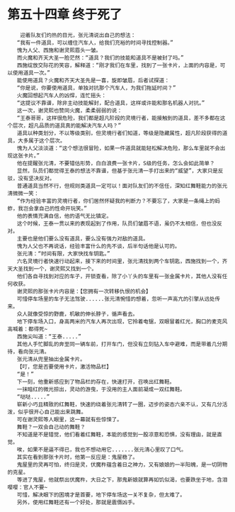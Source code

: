 # 第五十四章 终于死了
        迎着队友们灼热的目光，张元清说出自己的想法：
       “我有一件道具，可以缠住汽车人，给我们充裕的时间寻找控制器。”
       愧为人父、西施和谢灵熙眉头一皱。
       而火魔和齐天大圣一脸茫然：“道具？我们的技能和道具不是被封了吗。”
       西施绽放交际花的笑容，解释道：“刚才我们在车里，找到了一张卡片，上面的内容是，可以使用道具一次。”
       能使用道具？火魔和齐天大圣先是一喜，旋即皱眉，后者试探道：
       “你是说，你要使用道具，单独对抗那个汽车人，为我们拖延时间？”
       火魔回想起汽车人的凶悍，连忙摇头：
       “这提议不靠谱，除非主动技能解封，配合道具，这样或许能和那名机器人对抗。”
       这一次，谢灵熙也赞同火魔，柔柔弱弱的说：
       “王泰哥哥，这样很危险，我们都是超凡阶段的灵境行者，能接触到的道具，差不多都在这个层次，超凡品质的道具真的能解决汽车人吗？”
       道具以种类划分，不以等级类别，但灵境行者们知道，等级是隐藏属性，超凡阶段获得的道具，大多属于这个层次。
       愧为人父淡淡道：“这个想法很冒险，如果一件道具就能轻松解决危险，那么车里就不会出现这张卡片。”
       他在提醒张元清，不要错估形势，白白浪费一张卡片，S级的任务，怎么会如此简单？
       显然，队员们都觉得王泰的想法不靠谱，但基于张元清一手打出来的“威望”，大家只是反驳，没有坚决反对。
       普通道具当然不行，但规则类道具一定可以！面对队友们的不信任，深知红舞鞋能力的张元清微微一笑：
       “作为经验丰富的灵境行者，你们居然怀疑我的判断力？不要忘了，大家是一条绳上的蚂蚱，我岂会拿自己的性命开玩笑。”
       他的表情充满自信，他的语气无比镇定。
       这个时候，王泰一贯以来的表现起到了作用，队员们皱眉不语，虽仍不太相信，但也没反对。
       主要也是他们要么没有道具，要么没有强力对敌的道具。
       愧为人父也不再说话，经验丰富什么的先不谈，后半句话他是认可的。
       张元清：“时间有限，大家快找车钥匙。”
       六名灵境行者快速行动起来，接下来的时间里，张元清找到两个车钥匙，西施找到一个，齐天大圣找到一个，谢灵熙又找到一个。
       他们各自寻找到对应的车子，开锁查看，除了小丫头的车里有一张金属卡片，其他人没有任何收获。
       谢灵熙的那张卡片内容是：【您拥有一次转移仇恨的机会】
       可惜停车场里的车子无法驾驶......张元清惋惜的想着，忽听一声高亢的引擎从远处传来。
       众人就像受惊的野鹿，机敏的伸长脖子，循声看去。
       地下停车场入口，身高两米的汽车人再次出现，它拎着电锯，双眼冒着红光，胸口的麦克风高喊着：都得死~
       西施尖叫道：“王泰.....”
       其他人手忙脚乱的奔至同一辆车前，打开车门，但没有立刻钻入车中避难，而是带着几分期待，看向张元清。
       张元清从兜里抽出金属卡片。
       【叮，您是否要使用卡片，激活物品栏】
       “是！”
       下一刻，他重新感应到了物品栏的存在，快速打开，召唤出红舞鞋。
       一抹暗红的微光掠出，灵动的游曳，于没用的主人面前凝成一双红舞鞋。
       “哒哒.....”
       崭新小巧且精致的红舞鞋，快速的绕着张元清转了一圈，迈步的姿态六亲不认，又有几分活泼，似乎很开心自己能出来跳舞。
       可在谢灵熙等人眼里，这一幕就有些惊悚了。
       舞鞋？一双会自己动的舞鞋？
       不知道是不是错觉，他们看着红舞鞋，本能的感觉到一股凉意和恐惧，没有理由，就是直觉。
       唉，如果不是逼不得已，我也不想动用它.......张元清心里叹了口气。
       其实在看到那张卡片时，他第一反应是：鬼屋稳了。
       鬼屋里的灵再可怕，终归是灵，伏魔杵蕴含着日之神力，又有娘娘的一半阳魄，是一切阴物的克星。
       等进了鬼屋，他就祭出伏魔杵，大日之下，那鬼新娘就算再如饥似渴，也要跌坐于地，含泪嘤嘤：官人不要~
       可惜，解决眼下的困境才是首要，地下停车场这一关不复杂，但太难了。
       另外，使用红舞鞋还有一个好处，那就是震慑凶手。